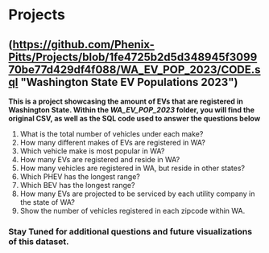 # Projects

## (https://github.com/Phenix-Pitts/Projects/blob/1fe4725b2d5d348945f309970be77d429df4f088/WA_EV_POP_2023/CODE.sql "Washington State EV Populations 2023")

**This is a project showcasing the amount of EVs that are registered in Washington State. Within the *WA_EV_POP_2023* folder, you will find the original CSV, as well as the SQL code used to answer the questions below**

1. What is the total number of vehicles under each make?
2. How many different makes of EVs are registered in WA?
3. Which vehicle make is most popular in WA?
4. How many EVs are registered and reside in WA?
5. How many vehicles are registered in WA, but reside in other states?
6. Which PHEV has the longest range?
7. Which BEV has the longest range?
8. How many EVs are projected to be serviced by each utility company in the state of WA?
9. Show the number of vehicles registered in each zipcode within WA.

### Stay Tuned for additional questions and future visualizations of this dataset. 

